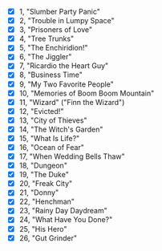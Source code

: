 - [x] 1, "Slumber Party Panic"
- [x] 2, "Trouble in Lumpy Space"
- [x] 3, "Prisoners of Love"
- [x] 4, "Tree Trunks"
- [x] 5, "The Enchiridion!"
- [x] 6, "The Jiggler"
- [x] 7, "Ricardio the Heart Guy"
- [x] 8, "Business Time"
- [x] 9, "My Two Favorite People"
- [x] 10, "Memories of Boom Boom Mountain"
- [x] 11, "Wizard" ("Finn the Wizard")
- [x] 12, "Evicted!"
- [x] 13, "City of Thieves"
- [x] 14, "The Witch's Garden"
- [x] 15, "What Is Life?"
- [x] 16, "Ocean of Fear"
- [x] 17, "When Wedding Bells Thaw"
- [x] 18, "Dungeon"
- [x] 19, "The Duke"
- [x] 20, "Freak City"
- [x] 21, "Donny"
- [x] 22, "Henchman"
- [x] 23, "Rainy Day Daydream"
- [x] 24, "What Have You Done?"
- [x] 25, "His Hero"
- [x] 26, "Gut Grinder"
